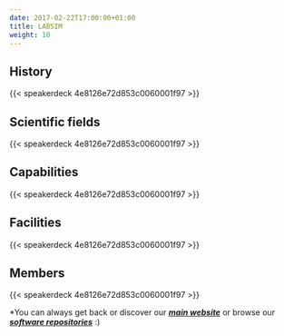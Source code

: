 ```yaml
---
date: 2017-02-22T17:00:00+01:00
title: LABSIM
weight: 10
---
```


## History

{{< speakerdeck 4e8126e72d853c0060001f97 >}}

## Scientific fields

{{< speakerdeck 4e8126e72d853c0060001f97 >}}

## Capabilities

{{< speakerdeck 4e8126e72d853c0060001f97 >}}

## Facilities

{{< speakerdeck 4e8126e72d853c0060001f97 >}}

## Members

{{< speakerdeck 4e8126e72d853c0060001f97 >}}

*You can always get back or discover our ***[main website](https://labsim.github.io)*** or browse our ***[software repositories](https://github.com/labsim)*** :)

